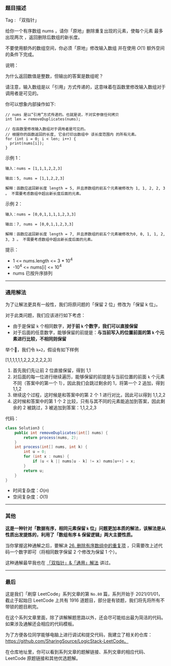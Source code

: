 ### 题目描述

Tag : 「双指针」

给你一个有序数组 nums ，请你「原地」删除重复出现的元素，使每个元素 最多出现两次 ，返回删除后数组的新长度。

不要使用额外的数组空间，你必须「原地」修改输入数组 并在使用 $O(1)$ 额外空间的条件下完成。


说明：

为什么返回数值是整数，但输出的答案是数组呢？

请注意，输入数组是以「引用」方式传递的，这意味着在函数里修改输入数组对于调用者是可见的。

你可以想象内部操作如下:

```
// nums 是以“引用”方式传递的。也就是说，不对实参做任何拷贝
int len = removeDuplicates(nums);

// 在函数里修改输入数组对于调用者是可见的。
// 根据你的函数返回的长度, 它会打印出数组中 该长度范围内 的所有元素。
for (int i = 0; i < len; i++) {
  print(nums[i]);
}
```

示例 1：
```
输入：nums = [1,1,1,2,2,3]

输出：5, nums = [1,1,2,2,3]

解释：函数应返回新长度 length = 5, 并且原数组的前五个元素被修改为 1, 1, 2, 2, 3 。 不需要考虑数组中超出新长度后面的元素。
```
示例 2：
```
输入：nums = [0,0,1,1,1,1,2,3,3]

输出：7, nums = [0,0,1,1,2,3,3]

解释：函数应返回新长度 length = 7, 并且原数组的前五个元素被修改为0, 0, 1, 1, 2, 3, 3 。 不需要考虑数组中超出新长度后面的元素。
```

提示：

* 1 <= nums.length <= 3 * $10^4$
* -$10^4$ <= nums[i] <= $10^4$
* nums 已按升序排列

---

### 通用解法

为了让解法更具有一般性，我们将原问题的「保留 2 位」修改为「保留 k 位」。

对于此类问题，我们应该进行如下考虑：

* 由于是保留 `k` 个相同数字，**对于前 `k` 个数字，我们可以直接保留**
* 对于后面的任意数字，能够保留的前提是：**与当前写入的位置前面的第 `k` 个元素进行比较，不相同则保留**

举个🌰，我们令 `k=2`，假设有如下样例

[1,1,1,1,1,1,2,2,2,2,2,2,3]

1. 首先我们先让前 2 位直接保留，得到 1,1
2. 对后面的每一位进行继续遍历，能够保留的前提是与当前位置的前面 `k` 个元素不同（答案中的第一个 1），因此我们会跳过剩余的 1，将第一个 2 追加，得到 1,1,2
3. 继续这个过程，这时候是和答案中的第 2 个 1 进行对比，因此可以得到 1,1,2,2
4. 这时候和答案中的第 1 个 2 比较，只有与其不同的元素能追加到答案，因此剩余的 2 被跳过，3 被追加到答案：1,1,2,2,3


代码：
```Java []
class Solution3 {
    public int removeDuplicates(int[] nums) {   
        return process(nums, 2);
    }
    int process(int[] nums, int k) {
        int u = 0; 
        for (int x : nums) {
            if (u < k || nums[u - k] != x) nums[u++] = x;
        }
        return u;
    }
}
```
* 时间复杂度：$O(n)$
* 空间复杂度：$O(1)$

***

### 其他

**这是一种针对「数据有序，相同元素保留 `k` 位」问题更加本质的解法，该解法是从性质出发提炼的，利用了「数组有序 & 保留逻辑」两大主要性质。**

当你掌握这种通解之后，要解决 [26. 删除有序数组中的重复项](https://leetcode-cn.com/problems/remove-duplicates-from-sorted-array/) ，只需要改上述代码一个数字即可（将相同数字保留 2 个修改为保留 1 个）。

这种通解最早我也在 [「双指针」&「通用」解法](https://leetcode-cn.com/problems/remove-duplicates-from-sorted-array/solution/shua-chuan-lc-jian-ji-shuang-zhi-zhen-ji-2eg8/) 讲过。

---

### 最后

这是我们「刷穿 LeetCode」系列文章的第 `No.80` 篇，系列开始于 2021/01/01，截止于起始日 LeetCode 上共有 1916 道题目，部分是有锁题，我们将先将所有不带锁的题目刷完。

在这个系列文章里面，除了讲解解题思路以外，还会尽可能给出最为简洁的代码。如果涉及通解还会相应的代码模板。

为了方便各位同学能够电脑上进行调试和提交代码，我建立了相关的仓库：https://github.com/SharingSource/LogicStack-LeetCode。

在仓库地址里，你可以看到系列文章的题解链接、系列文章的相应代码、LeetCode 原题链接和其他优选题解。

